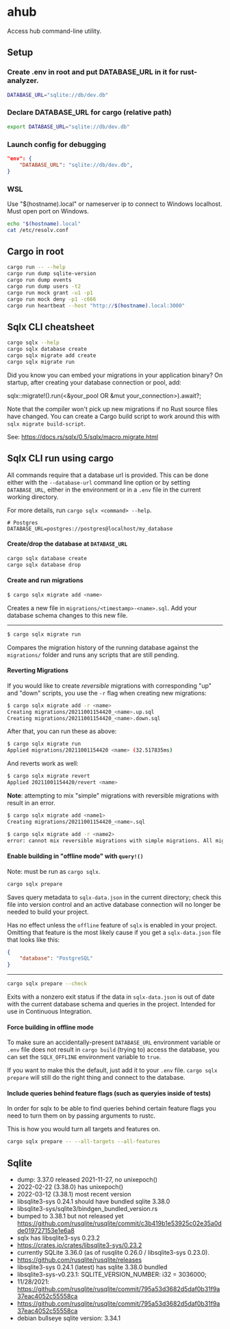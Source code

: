 # ahub

Access hub command-line utility.

## Setup

### Create .env in root and put DATABASE_URL in it for rust-analyzer.
```bash
DATABASE_URL="sqlite://db/dev.db"
```

###  Declare DATABASE_URL for cargo (relative path)
```bash
export DATABASE_URL="sqlite://db/dev.db"
```

###  Launch config for debugging
```json
"env": {
    "DATABASE_URL": "sqlite://db/dev.db",
}
```

### WSL
Use "$(hostname).local" or nameserver ip to connect to Windows localhost. Must open port on Windows.
```bash
echo "$(hostname).local"
cat /etc/resolv.conf
```    

## Cargo in root
```bash
cargo run -- --help
cargo run dump sqlite-version   
cargo run dump events
cargo run dump users -t2
cargo run mock grant -u1 -p1
cargo run mock deny -p1 -c666
cargo run heartbeat --host "http://$(hostname).local:3000"
```

## Sqlx CLI cheatsheet
```bash
cargo sqlx --help
cargo sqlx database create
cargo sqlx migrate add create
cargo sqlx migrate run
```
Did you know you can embed your migrations in your application binary?
On startup, after creating your database connection or pool, add:

sqlx::migrate!().run(<&your_pool OR &mut your_connection>).await?;

Note that the compiler won't pick up new migrations if no Rust source files have changed.
You can create a Cargo build script to work around this with `sqlx migrate build-script`.

See: https://docs.rs/sqlx/0.5/sqlx/macro.migrate.html

## Sqlx CLI run using cargo
All commands require that a database url is provided. This can be done either with the `--database-url` command line option or by setting `DATABASE_URL`, either in the environment or in a `.env` file
in the current working directory.

For more details, run `cargo sqlx <command> --help`.

```dotenv
# Postgres
DATABASE_URL=postgres://postgres@localhost/my_database
```

#### Create/drop the database at `DATABASE_URL`

```bash
cargo sqlx database create
cargo sqlx database drop
```

#### Create and run migrations

```bash
$ cargo sqlx migrate add <name>
```
Creates a new file in `migrations/<timestamp>-<name>.sql`. Add your database schema changes to
this new file.

---
```bash
$ cargo sqlx migrate run
```
Compares the migration history of the running database against the `migrations/` folder and runs
any scripts that are still pending.

#### Reverting Migrations

If you would like to create _reversible_ migrations with corresponding "up" and "down" scripts, you use the `-r` flag when creating new migrations:

```bash
$ cargo sqlx migrate add -r <name>
Creating migrations/20211001154420_<name>.up.sql
Creating migrations/20211001154420_<name>.down.sql
```

After that, you can run these as above:

```bash
$ cargo sqlx migrate run
Applied migrations/20211001154420 <name> (32.517835ms)
```

And reverts work as well:

```bash
$ cargo sqlx migrate revert
Applied 20211001154420/revert <name>
```

**Note**: attempting to mix "simple" migrations with reversible migrations with result in an error.

```bash
$ cargo sqlx migrate add <name1>
Creating migrations/20211001154420_<name>.sql

$ cargo sqlx migrate add -r <name2>
error: cannot mix reversible migrations with simple migrations. All migrations should be reversible or simple migrations
```

#### Enable building in "offline mode" with `query!()`

Note: must be run as `cargo sqlx`.

```bash
cargo sqlx prepare
```

Saves query metadata to `sqlx-data.json` in the current directory; check this file into version
control and an active database connection will no longer be needed to build your project.

Has no effect unless the `offline` feature of `sqlx` is enabled in your project. Omitting that
feature is the most likely cause if you get a `sqlx-data.json` file that looks like this:

```json
{
    "database": "PostgreSQL"
}
```

---

```bash
cargo sqlx prepare --check
```

Exits with a nonzero exit status if the data in `sqlx-data.json` is out of date with the current
database schema and queries in the project. Intended for use in Continuous Integration.

#### Force building in offline mode

To make sure an accidentally-present `DATABASE_URL` environment variable or `.env` file does not
result in `cargo build` (trying to) access the database, you can set the `SQLX_OFFLINE` environment
variable to `true`.

If you want to make this the default, just add it to your `.env` file. `cargo sqlx prepare` will
still do the right thing and connect to the database.

#### Include queries behind feature flags (such as queryies inside of tests)

In order for sqlx to be able to find queries behind certain feature flags you need to turn them
on by passing arguments to rustc.

This is how you would turn all targets and features on.
```bash
cargo sqlx prepare -- --all-targets --all-features
```

## Sqlite

- dump: 3.37.0 released 2021-11-27, no unixepoch()
- 2022-02-22 (3.38.0) has unixepoch()
- 2022-03-12 (3.38.1) most recent version
- libsqlite3-sys 0.24.1 should have bundled sqlite 3.38.0
- libsqlite3-sys/sqlite3/bindgen_bundled_version.rs
- bumped to 3.38.1 but not released yet https://github.com/rusqlite/rusqlite/commit/c3b419b1e53925c02e35a0dde019727153e1e6a8
- sqlx has libsqlite3-sys 0.23.2
- https://crates.io/crates/libsqlite3-sys/0.23.2
-  currently SQLite 3.36.0 (as of rusqlite 0.26.0 / libsqlite3-sys 0.23.0).
- https://github.com/rusqlite/rusqlite/releases
-  libsqlite3-sys 0.24.1 (latest) has sqlite 3.38.0 bundled
- libsqlite3-sys-v0.23.1: SQLITE_VERSION_NUMBER: i32 = 3036000;
- 11/28/2021: https://github.com/rusqlite/rusqlite/commit/795a53d3682d5daf0b31f9a37eac4052c55558ca
-  https://github.com/rusqlite/rusqlite/commit/795a53d3682d5daf0b31f9a37eac4052c55558ca
- debian bullseye sqlite version: 3.34.1